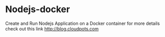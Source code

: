 # Nodejs-docker
Create and Run Nodejs Application on a Docker container for more details check out this link http://blog.cloudpots.com

